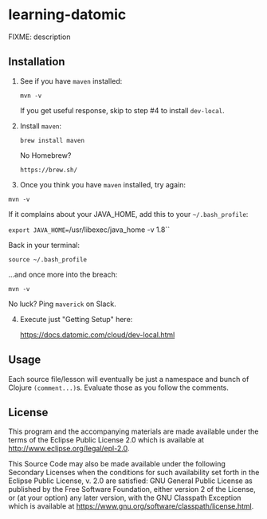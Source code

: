 # learning-datomic

FIXME: description

## Installation

1. See if you have `maven` installed:

    `mvn -v`
    
    If you get useful response, skip to step #4 to install `dev-local`.

2. Install `maven`:

    `brew install maven`
    
    No Homebrew?
    
    `https://brew.sh/`
    
3. Once you think you have `maven` installed, try again:

  `mvn -v`
  
  If it complains about your JAVA_HOME, add this to your `~/.bash_profile`:
  
  `export JAVA_HOME=`/usr/libexec/java_home -v 1.8``
  
  Back in your terminal:
  
  `source ~/.bash_profile`
  
  ...and once more into the breach:
  
  `mvn -v`
  
  No luck? Ping `maverick` on Slack.
  
4. Execute just "Getting Setup" here:

   https://docs.datomic.com/cloud/dev-local.html

## Usage

Each source file/lesson will eventually be just a namespace and bunch of Clojure `(comment...)`s. Evaluate those as you follow the comments.

## License

This program and the accompanying materials are made available under the
terms of the Eclipse Public License 2.0 which is available at
http://www.eclipse.org/legal/epl-2.0.

This Source Code may also be made available under the following Secondary
Licenses when the conditions for such availability set forth in the Eclipse
Public License, v. 2.0 are satisfied: GNU General Public License as published by
the Free Software Foundation, either version 2 of the License, or (at your
option) any later version, with the GNU Classpath Exception which is available
at https://www.gnu.org/software/classpath/license.html.
